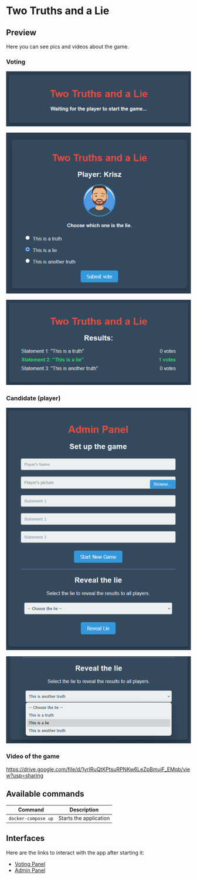 # Two Truths and a Lie

## Preview

Here you can see pics and videos about the game.

### Voting

![waiting](images/waiting.png)

![voting](images/voting.png)

![results](images/results.png)

### Candidate (player)

![admin](images/admin.png)

![revealing](images/revealing.png)

### Video of the game

<https://drive.google.com/file/d/1yrIRuQtKPtsuRPNKw6LeZpBmujF_EMqb/view?usp=sharing>

## Available commands

| Command | Description |
|---|---|
| `docker-compose up` | Starts the application |

## Interfaces

Here are the links to interact with the app after starting it:

- [Voting Panel](http://localhost:5000)
- [Admin Panel](http://localhost:5000/admin)

